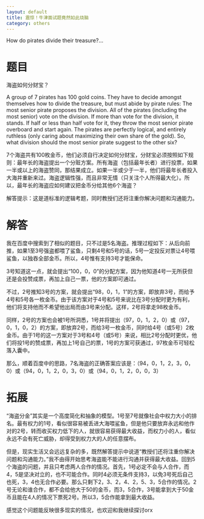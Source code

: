 ```yaml
---
layout: default
title: 震惊！牛津面试题竟然如此烧脑
category: others
---
```

How do pirates divide their treasure?...

# 题目


海盗如何分财宝？

<p>A group of 7 pirates has 100 gold coins. They have to decide amongst themselves how to divide the treasure, but must abide by pirate rules: The most senior pirate proposes the division. All of the pirates (including the most senior) vote on the division. If more than vote for the division, it stands. If half or less than half vote for it, they throw the most senior pirate overboard and start again. The pirates are perfectly logical, and entirely ruthless (only caring about maximizing their own share of the gold). So, what division should the most senior pirate suggest to the other six?

<p>7个海盗共有100枚金币，他们必须自行决定如何分财宝，分财宝必须按照如下规则：最年长的海盗提出一个分赃方案。所有海盗（包括最年长者）进行投票，如果一半或以上的海盗赞同，那结果成立。如果一半或少于一半，他们将最年长者投入大海并重新来过。海盗逻辑性强，而且非常无情（只关注个人所得最大化）。所以，最年长的海盗应如何建议把金币分给其他6个海盗？

<p>解答提示：这是道标准的逻辑考题，同时教授们还将注重你解决问题和沟通能力。


#  解答
<p>我在百度中搜索到了相似的题目，只不过是5名海盗。推理过程如下：从后向前推，如果1至3号强盗都喂了鲨鱼，只剩4号和5号的话，5号一定投反对票让4号喂鲨鱼，以独吞全部金币。所以，4号惟有支持3号才能保命。
<p>3号知道这一点，就会提出“100，0，0”的分配方案，因为他知道4号一无所获但还是会投赞成票，再加上自己一票，他的方案即可通过。
<p>不过，2号推知3号的方案，就会提出“98，0，1，1”的方案，即放弃3号，而给予4号和5号各一枚金币。由于该方案对于4号和5号来说比在3号分配时更为有利，他们将支持他而不希望他出局而由3号来分配。这样，2号将拿走98枚金币。
<p>同样，2号的方案也会被1号所洞悉，1号并将提出（97，0，1，2，0）或（97，0，1，0，2）的方案，即放弃2号，而给3号一枚金币，同时给4号（或5号）2枚金币。由于1号的这一方案对于3号和4号（或5号）来说，相比2号分配时更优，他们将投1号的赞成票，再加上1号自己的票，1号的方案可获通过，97枚金币可轻松落入囊中。
<p>那么，顺着百度中的思路，7名海盗的正确答案应该是：（94，0，1，2，3，0，0）或（94，0，1，2，0，3，0）或（94，0，1，2，0，0，3）

#  拓展
<p>“海盗分金”其实是一个高度简化和抽象的模型。1号至7号就像社会中权力大小的排名。最有权力的1号，看似很容易被丢进大海喂鲨鱼，但是他只要放弃永远和他作对的2号，转而收买权力低下的人，就很容易获得最大收益，而权力小的人，看似永远不会有死亡威胁，却得受到权力大的人的任意摆布。
<p>但是，现实生活又会远远复杂的多，既然解答提示中说道“教授们还将注重你解决问题和沟通能力。”我不由得开始思考海盗能不能进行沟通并获得最大收益。回到5个海盗的问题，并且只考虑两人合作的情况。首先，1号必定不会与人合作，而4，5是坚决对立的，也不可能合作。同时4必须无条件支持3，以免3号死后自己也死，3，4也无合作必要。那么只剩下2，3、2，4、2，5、3，5合作的情况。2号无论和谁合作，都不会给他大于50的金币，而3，5合作，3号能拿到大于50金币且能在4人的情况下票死2号。所以3，5合作能拿到最大收益。
<p>感觉这个问题能反映很多现实的情况，也欢迎和我继续探讨orx
